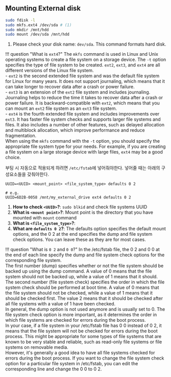 
## Mounting External disk
``` bash title="Mounting external disk"
sudo fdisk -l
sudo mkfs.ext4 /dev/sda # (1)
sudo mkdir /mnt/hdd
sudo mount /dev/sda /mnt/hdd
```

1. Please check your disk name: `dev/sda`. This command formats hard disk.

!!! question "What is `ext4`?"
    The `mkfs` command is used in Linux and Unix operating systems to create a file system on a storage device. The `-t` option specifies the type of file system to be created. `ext2`, `ext3`, and `ext4` are all different versions of the Linux file system.   
    - `ext2` is the second extended file system and was the default file system for Linux for many years. It does not support journaling, which means that it can take longer to recover data after a crash or power failure.   
    - `ext3` is an extension of the `ext2` file system and includes journaling. Journaling helps to reduce the time it takes to recover data after a crash or power failure. It is backward-compatible with `ext2`, which means that you can mount an `ext2` file system as an `ext3` file system.   
    - `ext4` is the fourth extended file system and includes improvements over `ext3`. It has faster file system checks and supports larger file systems and files. It also includes a number of other features, such as delayed allocation and multiblock allocation, which improve performance and reduce fragmentation.   
    When using the `mkfs` command with the `-t` option, you should specify the appropriate file system type for your needs. For example, if you are creating a file system on a large storage device with large files, `ext4` may be a good choice.


부팅 시 자동으로 적용되게 하려면 `/etc/fstab`에 넣어줘야한다. 넣어줄 때는 아래의 구성요소들을 갖춰야한다.
``` fstab
UUID=<UUID> <mount_point> <file_system_type> defaults 0 2

# e.g.
UUID=6D2B-0058 /mnt/my_external_drive ext4 defaults 0 2
```

1. **How to check `<UUID>`?**: `sudo blkid` and check file systems UUID
2. **What is `<mount point>`?**: Mount point is the directory that you have mounted with `mount` command
3. **What is `<file_system_type>`?**: 
4. **What are `defaults 0 2`?**: The defaults option specifies the default mount options, and the 0 2 at the end specifies the dump and file system check options. You can leave these as they are for most cases.

!!! question "What is `0 2` and `0 0`?"
    In the /etc/fstab file, the 0 2 and 0 0 at the end of each line specify the dump and file system check options for the corresponding file system.   
    The first number (dump) specifies whether or not the file system should be backed up using the dump command. A value of 0 means that the file system should not be backed up, while a value of 1 means that it should.   
    The second number (file system check) specifies the order in which the file system check should be performed at boot time. A value of 0 means that the file system should not be checked, while a value of 1 means that it should be checked first. The value 2 means that it should be checked after all file systems with a value of 1 have been checked.   
    In general, the dump option is not used anymore and is usually set to 0. The file system check option is more important, as it determines the order in which file systems are checked for errors during the boot process.   
    In your case, if a file system in your /etc/fstab file has 0 0 instead of 0 2, it means that the file system will not be checked for errors during the boot process. This might be appropriate for some types of file systems that are known to be very stable and reliable, such as read-only file systems or file systems on removable media.   
    However, it's generally a good idea to have all file systems checked for errors during the boot process. If you want to change the file system check option for a particular file system in /etc/fstab, you can edit the corresponding line and change the 0 0 to 0 2.